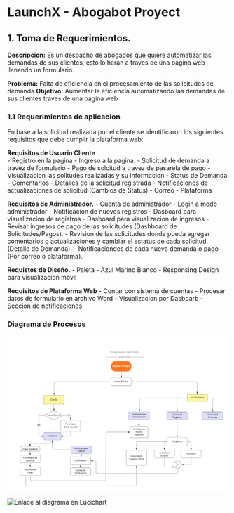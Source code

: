 # LaunchX - Abogabot Proyect

## **1. Toma de Requerimientos.**

**Descripcion:** Es un despacho de abogados que quiere automatizar las demandas de sus clientes, esto lo harán a traves de una página web llenando un formulario.

**Problema:** 
	Falta de eficiencia en el procesamiento de las  solicitudes de demanda
**Objetivo:** 
	Aumentar la eficiencia automatizando las demandas de sus clientes traves de una página web

### 1.1 Requerimientos de aplicacion

En base a la solicitud realizada por el cliente se identificaron los siguientes requisitos que debe cumplir la plataforma web:

**Requisitos de Usuario Cliente**  
	- Registro en la pagina
	- Ingreso a la pagina.
	- Solicitud de demanda a travez de formulario
	- Pago de solcitud a travez de pasarela de pago
	- Visualizacion las solitudes realizadas y su informacion
		- Status de Demanda
		- Comentarios
		- Detalles de la solicitud registrada
	- Notificaciones de actualizaciones de solicitud (Cambios de Status)
		- Correo
		- Plataforma

**Requisitos de Administrador.**
	- Cuenta de administrador
	- Login a modo administrador
	- Notificacion de nuevos registros
	- Dasboard para visualizacion de registros
	- Dasboard para visualizacion de ingresos
	- Revisar ingresos de pago de las solicitudes (Dashboard de Solicitudes/Pagos).
	- Revision de las solicitudes donde pueda agregar comentarios o actualizaciones y cambiar el estatus de cada solicitud.(Detalle de Demanda).
	- Notificaciondes de cada nueva demanda o pago (Por correo o plataforma).

**Requistos de Diseño.**
	- Paleta
		- Azul Marino Blanco
	- Responsing Design para visualizacion movil
	
**Requisitos de Plataforma Web**
	- Contar con sistema de cuentas
	- Procesar datos de formulario en archivo Word 
	- Visualizacion por Dasboarb
	- Seccion de notificaciones

### Diagrama de Procesos

<img src="./attachments/Pasted image 20221026233242.png" alt="diagramaProcesos">

![Enlace al diagrama en Lucichart](https://lucid.app/lucidchart/1a4dd39b-3ff7-4755-a97b-6386d33b14bc/edit?viewport_loc=-800%2C-271%2C3572%2C1492%2C0_0&invitationId=inv_dc46bb94-dce6-4228-8003-637595f83aab)
